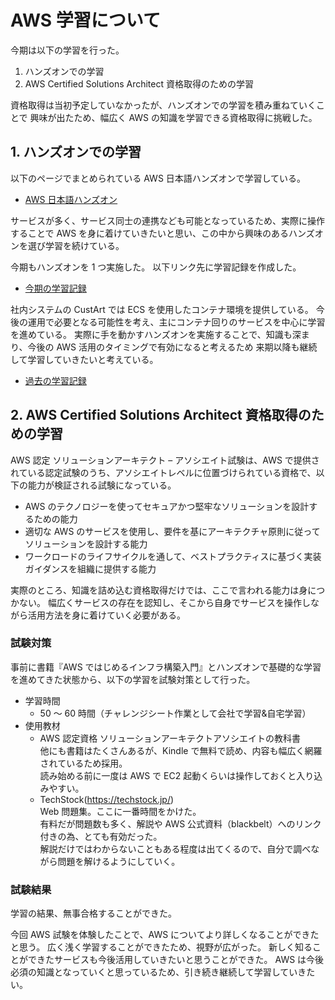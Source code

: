 # AWS 学習について

今期は以下の学習を行った。

1. ハンズオンでの学習
2. AWS Certified Solutions Architect 資格取得のための学習

資格取得は当初予定していなかったが、ハンズオンでの学習を積み重ねていくことで
興味が出たため、幅広く AWS の知識を学習できる資格取得に挑戦した。

## 1. ハンズオンでの学習

以下のページでまとめられている AWS 日本語ハンズオンで学習している。

- [AWS 日本語ハンズオン](https://aws-samples.github.io/jp-contents-hub/)

サービスが多く、サービス同士の連携なども可能となっているため、実際に操作することで AWS を身に着けていきたいと思い、この中から興味のあるハンズオンを選び学習を続けている。

今期もハンズオンを 1 つ実施した。
以下リンク先に学習記録を作成した。

- [今期の学習記録](https://github.com/kashiwagi11/AWSLearning/tree/main/Introduction%20to%20Amazon%20ECS)

社内システムの CustArt では ECS を使用したコンテナ環境を提供している。
今後の運用で必要となる可能性を考え、主にコンテナ回りのサービスを中心に学習を進めている。
実際に手を動かすハンズオンを実施することで、知識も深まり、今後の AWS 活用のタイミングで有効になると考えるため
来期以降も継続して学習していきたいと考えている。

- [過去の学習記録](https://github.com/kashiwagi11/AWSLearning/tree/main)

## 2. AWS Certified Solutions Architect 資格取得のための学習

AWS 認定 ソリューションアーキテクト – アソシエイト試験は、AWS で提供されている認定試験のうち、アソシエイトレベルに位置づけられている資格で、以下の能力が検証される試験になっている。

- AWS のテクノロジーを使ってセキュアかつ堅牢なソリューションを設計するための能力
- 適切な AWS のサービスを使用し、要件を基にアーキテクチャ原則に従ってソリューションを設計する能力
- ワークロードのライフサイクルを通して、ベストプラクティスに基づく実装ガイダンスを組織に提供する能力

実際のところ、知識を詰め込む資格取得だけでは、ここで言われる能力は身につかない。
幅広くサービスの存在を認知し、そこから自身でサービスを操作しながら活用方法を身に着けていく必要がある。

### 試験対策

事前に書籍『AWS ではじめるインフラ構築入門』とハンズオンで基礎的な学習を進めてきた状態から、以下の学習を試験対策として行った。

- 学習時間
  - 50 ～ 60 時間（チャレンジシート作業として会社で学習&自宅学習）
- 使用教材
  - AWS 認定資格 ソリューションアーキテクトアソシエイトの教科書  
     他にも書籍はたくさんあるが、Kindle で無料で読め、内容も幅広く網羅されているため採用。  
     読み始める前に一度は AWS で EC2 起動くらいは操作しておくと入り込みやすい。
  - TechStock(https://techstock.jp/)  
    Web 問題集。ここに一番時間をかけた。  
     有料だが問題数も多く、解説や AWS 公式資料（blackbelt）へのリンク付きの為、とても有効だった。  
     解説だけではわからないこともある程度は出てくるので、自分で調べながら問題を解けるようにしていく。

### 試験結果

学習の結果、無事合格することができた。

今回 AWS 試験を体験したことで、AWS についてより詳しくなることができたと思う。
広く浅く学習することができたため、視野が広がった。
新しく知ることができたサービスも今後活用していきたいと思うことができた。
AWS は今後必須の知識となっていくと思っているため、引き続き継続して学習していきたい。
